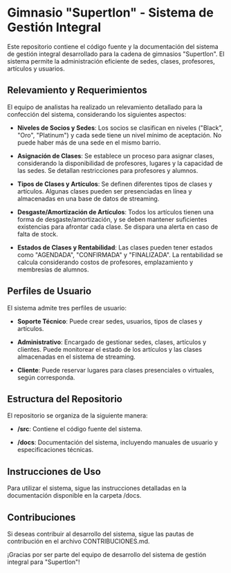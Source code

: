 # Gimnasio "Supertlon" - Sistema de Gestión Integral

Este repositorio contiene el código fuente y la documentación del sistema de gestión integral desarrollado para la cadena de gimnasios "Supertlon". El sistema permite la administración eficiente de sedes, clases, profesores, artículos y usuarios.

## Relevamiento y Requerimientos

El equipo de analistas ha realizado un relevamiento detallado para la confección del sistema, considerando los siguientes aspectos:

- **Niveles de Socios y Sedes**: Los socios se clasifican en niveles ("Black", "Oro", "Platinum") y cada sede tiene un nivel mínimo de aceptación. No puede haber más de una sede en el mismo barrio.

- **Asignación de Clases**: Se establece un proceso para asignar clases, considerando la disponibilidad de profesores, lugares y la capacidad de las sedes. Se detallan restricciones para profesores y alumnos.

- **Tipos de Clases y Artículos**: Se definen diferentes tipos de clases y artículos. Algunas clases pueden ser presenciadas en línea y almacenadas en una base de datos de streaming.

- **Desgaste/Amortización de Artículos**: Todos los artículos tienen una forma de desgaste/amortización, y se deben mantener suficientes existencias para afrontar cada clase. Se dispara una alerta en caso de falta de stock.

- **Estados de Clases y Rentabilidad**: Las clases pueden tener estados como "AGENDADA", "CONFIRMADA" y "FINALIZADA". La rentabilidad se calcula considerando costos de profesores, emplazamiento y membresías de alumnos.

## Perfiles de Usuario

El sistema admite tres perfiles de usuario:

- **Soporte Técnico**: Puede crear sedes, usuarios, tipos de clases y artículos.

- **Administrativo**: Encargado de gestionar sedes, clases, artículos y clientes. Puede monitorear el estado de los artículos y las clases almacenadas en el sistema de streaming.

- **Cliente**: Puede reservar lugares para clases presenciales o virtuales, según corresponda.

## Estructura del Repositorio

El repositorio se organiza de la siguiente manera:

- **/src**: Contiene el código fuente del sistema.

- **/docs**: Documentación del sistema, incluyendo manuales de usuario y especificaciones técnicas.

## Instrucciones de Uso

Para utilizar el sistema, sigue las instrucciones detalladas en la documentación disponible en la carpeta /docs.

## Contribuciones

Si deseas contribuir al desarrollo del sistema, sigue las pautas de contribución en el archivo CONTRIBUCIONES.md.

¡Gracias por ser parte del equipo de desarrollo del sistema de gestión integral para "Supertlon"!
